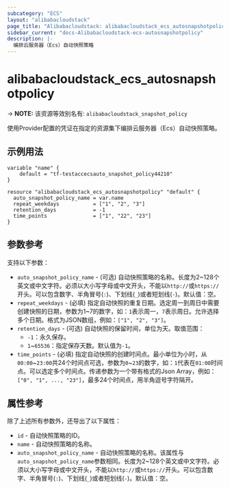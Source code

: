 ```yaml
---
subcategory: "ECS"
layout: "alibabacloudstack"
page_title: "Alibabacloudstack: alibabacloudstack_ecs_autosnapshotpolicy"
sidebar_current: "docs-Alibabacloudstack-ecs-autosnapshotpolicy"
description: |- 
  编排云服务器（Ecs）自动快照策略
---
```


# alibabacloudstack_ecs_autosnapshotpolicy
-> **NOTE:** 该资源等效别名有: `alibabacloudstack_snapshot_policy`

使用Provider配置的凭证在指定的资源集下编排云服务器（Ecs）自动快照策略。

## 示例用法

```hcl
variable "name" {
    default = "tf-testaccecsauto_snapshot_policy44210"
}

resource "alibabacloudstack_ecs_autosnapshotpolicy" "default" {
  auto_snapshot_policy_name = var.name
  repeat_weekdays           = ["1", "2", "3"]
  retention_days            = -1
  time_points               = ["1", "22", "23"]
}
```

## 参数参考

支持以下参数：

  * `auto_snapshot_policy_name` - (可选) 自动快照策略的名称。长度为2~128个英文或中文字符。必须以大小写字母或中文开头，不能以`http://`或`https://`开头。可以包含数字、半角冒号(`:`)、下划线(`_`)或者短划线(`-`)。默认值：空。
  * `repeat_weekdays` - (必填) 指定自动快照的重复日期。选定周一到周日中需要创建快照的日期，参数为1~7的数字，如：`1`表示周一，`7`表示周日。允许选择多个日期。格式为JSON数组，例如：`["1", "2", "3"]`。
  * `retention_days` - (可选) 自动快照的保留时间，单位为天。取值范围：
    - `-1`：永久保存。
    - `1`~`65536`：指定保存天数。默认值为`-1`。
  * `time_points` - (必填) 指定自动快照的创建时间点。最小单位为小时，从`00:00`~`23:00`共24个时间点可选，参数为`0`~`23`的数字，如：`1`代表在`01:00`时间点。可以选定多个时间点。传递参数为一个带有格式的Json Array，例如：`["0", "1", ..., "23"]`，最多24个时间点，用半角逗号字符隔开。

## 属性参考

除了上述所有参数外，还导出了以下属性：

  * `id` - 自动快照策略的ID。
  * `name` - 自动快照策略的名称。
  * `auto_snapshot_policy_name` - 自动快照策略的名称。该属性与`auto_snapshot_policy_name`参数相同。长度为2~128个英文或中文字符。必须以大小写字母或中文开头，不能以`http://`或`https://`开头。可以包含数字、半角冒号(`:`)、下划线(`_`)或者短划线(`-`)。默认值：空。